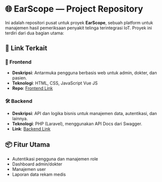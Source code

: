# 🌐 EarScope — Project Repository

Ini adalah repositori pusat untuk proyek **EarScope**, sebuah platform untuk manajemen hasil pemeriksaan penyakit telinga terintegrasi IoT. Proyek ini terdiri dari dua bagian utama:

## 🔗 Link Terkait

### 🚀 Frontend
- **Deskripsi**: Antarmuka pengguna berbasis web untuk admin, dokter, dan pasien.
- **Teknologi**: HTML, CSS, JavaScript Vue JS
- **Repo**: [Frontend Link](https://earscope.adrfstwn.cloud)

### 🛠️ Backend
- **Deskripsi**: API dan logika bisnis untuk manajemen data, autentikasi, dan lainnya.
- **Teknologi**: PHP (Laravel), menggunakan API Docs dari Swagger.
- **Link**: [Backend Link](https://api.earscope.adrfstwn.cloud/api/documentation)

## 📦 Fitur Utama
- Autentikasi pengguna dan manajemen role
- Dashboard admin/dokter
- Manajemen user
- Laporan data rekam medis
